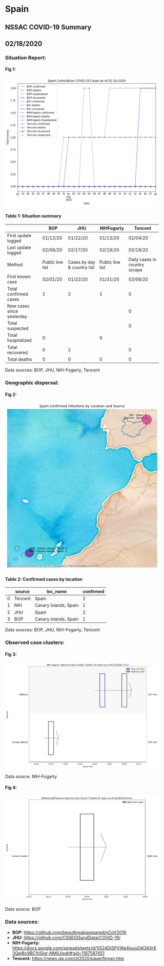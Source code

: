 # Spain
## NSSAC COVID-19 Summary
## 02/18/2020



### Situation Report:
#### Fig 1:
![Spain cases](../merged_histories/Spain_merged_histories.png)

#### Table 1: Situation summary


|                           | BOP              | JHU                         | NIHFogarty       | Tencent                       |
|---------------------------|------------------|-----------------------------|------------------|-------------------------------|
| First update logged       | 01/12/20         | 01/22/20                    | 01/13/20         | 02/04/20                      |
| Last update logged        | 02/06/20         | 02/17/20                    | 02/18/20         | 02/18/20                      |
| Method                    | Public line list | Cases by day & country list | Public line list | Daily cases in country scrape |
| First known case          | 02/01/20         | 01/22/20                    | 01/31/20         | 02/06/20                      |
| Total confirmed cases     | 1                | 2                           | 1                | 0                             |
| New cases since yesterday |                  |                             |                  | 0                             |
| Total suspected           |                  |                             |                  | 0                             |
| Total hospitalized        | 0                |                             | 0                |                               |
| Total recovered           | 0                | 2                           |                  | 0                             |
| Total deaths              | 0                | 0                           | 0                | 0                             |

Data sources: BOP, JHU, NIH-Fogarty, Tencent


### Geographic dispersal:
#### Fig 2:
![Spain mapped](../case_locs/Spain_case_locs.png)

#### Table 2: Confirmed cases by location


|    | source   | loc_name              |   confirmed |
|----|----------|-----------------------|-------------|
|  0 | Tencent  | Spain                 |           2 |
|  1 | NIH      | Canary Islands, Spain |           1 |
|  2 | JHU      | Spain                 |           2 |
|  3 | BOP      | Canary Islands, Spain |           1 |

Data sources: BOP, JHU, NIH-Fogarty, Tencent


### Observed case clusters:
#### Fig 3:
![Spain cases](../cluster_analysis/Spain_imported_cases_NIHFogarty.png)



Data source: NIH-Fogarty


#### Fig 4:
![Spain cases](../cluster_analysis/Spain_imported_cases_BOP.png)



Data source: BOP


### Data sources:
* **BOP:** https://github.com/beoutbreakprepared/nCoV2019
* **JHU:** https://github.com/CSSEGISandData/COVID-19/
* **NIH-Fogarty:** https://docs.google.com/spreadsheets/d/1jS24DjSPVWa4iuxuD4OAXrE3QeI8c9BC1hSlqr-NMiU/edit#gid=1187587451
* **Tencent:** https://news.qq.com/zt2020/page/feiyan.htm